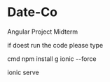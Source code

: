 # Date-Co
Angular Project Midterm


if doest run the code please type

cmd
npm install g ionic --force

ionic serve
